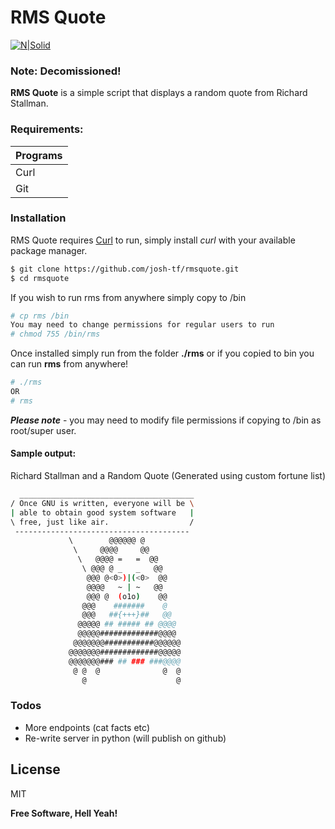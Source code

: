 # RMS Quote

[![N|Solid](https://cldup.com/dTxpPi9lDf.thumb.png)](https://nodesource.com/products/nsolid)

### Note: Decomissioned!

**RMS Quote** is a simple script that displays a random quote from Richard Stallman.

### Requirements:
| Programs |
| ------ |
| Curl | 
| Git |

### Installation

RMS Quote requires [Curl](https://curl.haxx.se/) to run, simply install *curl* with your available package manager.

```sh
$ git clone https://github.com/josh-tf/rmsquote.git
$ cd rmsquote
```

If you wish to run rms from anywhere simply copy to /bin
```sh
# cp rms /bin
You may need to change permissions for regular users to run
# chmod 755 /bin/rms
```
Once installed simply run from the folder **./rms** or if you copied to bin you can run **rms** from anywhere!
```sh
# ./rms
OR
# rms
```
***Please note*** - you may need to modify file permissions if copying to /bin as root/super user.

#### Sample output: 
Richard Stallman and a Random Quote (Generated using custom fortune list)
```sh
  _______________________________________
/ Once GNU is written, everyone will be \
| able to obtain good system software   |
\ free, just like air.                  /
 ---------------------------------------
             \        @@@@@@ @
              \     @@@@     @@
               \   @@@@ =   =  @@ 
                \ @@@ @ _   _   @@ 
                 @@@ @<0>)|(<0>  @@ 
                 @@@@   ~ | ~   @@
                 @@@ @  (o1o)    @@
                @@@    #######    @
                @@@   ##{+++}##   @@
               @@@@@ ## ##### ## @@@@
               @@@@@#############@@@@
              @@@@@@@###########@@@@@@
             @@@@@@@#############@@@@@
             @@@@@@@### ## ### ###@@@@
              @ @  @              @  @
                @                    @

```
### Todos

 - More endpoints (cat facts etc)
 - Re-write server in python (will publish on github)

License
----

MIT


**Free Software, Hell Yeah!**
